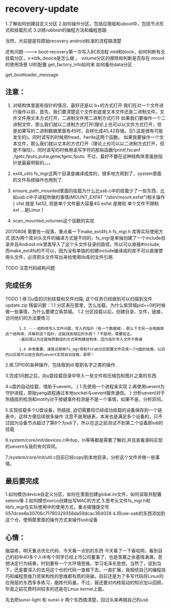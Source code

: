 # recovery-update1.了解如何创建自定义分区2.如何操作分区，包括应用层和uboot中，包括节点形式和挂载形式3.训练rubbish的编程方法和编程思路当然，大前提是将原始recovery android标准的流程搞清楚还有问题---->boot-recovery第一次写入BCB流程mtd和block，如何判断有无挂载分区，v->blk_device是怎么做 。volume分区的擦除和判断是否存在mount的使用场景UI的配置get_factory_info如何来如何备份data分区get_bootloader_message注意：---------1. 对结构体里面有指针的情况，最好还是以 b+的方式打开我们在对一个文件进行操作以前，首先，我们要清楚这个文件到底是文本文件还是二进制文件。文件文件用文本方式打开，二进制文件用二进制方式打开如果我们要操作一个二进制文件，那么我们就以二进制方式打开(理论上也可以以文件方式打开，但是如果写的二进制数据里面有45时，会转化成45,42存储，见1.这是很有可能发生的)。同时读写的时候用fread，fwrite这两个函数。如果我要操作一个文本文件，那么我们就以文本的方式打开（理论上也可以以二进制方式打开，但是不保险）。同时读写的时候用读写字符的那些函数fprintf,fscanf ,fgetc,fputc,putw,getw,fgetc,fputs.不过，最好不要在这种结构体里面放指针是最最明智的。。。2. ext4_utils  fs_mgr这两个目录是编译成库的，很多地方用到了，system里面的文件系统操作也用到了.3. ensure_path_mounted里面的挂载为什么比usb.c中的挂载少了一些东西，比如usb.c中子进程所做的事情(MOUNT_EXFAT "/sbin/mount.exfat")相关操作{		vfat 就是 fat32, 但是单个文件最大容量4G 		exfat 是微软  单个文件不限制		ext ...是Linux}4. scan_mounted_volumes这个函数的实现20170808 需要告一段落，重点看一下make_ext4fs.h fs_mgr.h 库等实际使用方式因为两个库对头文件的编译方式是不同的，fs_mgr是单独创建了一个include目录并且Android.mk里面导入了这个头文件目录的路径，所以可以直接#include<xxxx>, 而make_ext4fs的不可以，因为没有单独的创建include编译成的库不可以直接使用头文件，必须把头文件导出来给使用lib库的文件引用.TODO 注意代码结构问题完成任务----------------------------------TODO1.练习u盘的识别挂载和文件扫描, 这个任务已经做到可以扫描到文件update.zip残留问题：1.1 分区表在那里，怎么加载，为什么紫禁城pid==0的时候做一些事情，为什么要建立紫禁城。		  1.2 分区挂载以后，创建目录，文件，链接，访问他们的方法要练习		  		  1.3 ----结构体写入文件问题，写入的指针（有一个数据域），那么下次另一台电脑取这个结构体，并解析这个指针，还能找到相应的东西？？不能吧，需要验证。		  :最后我认为还是按照数组的方式来构建结构体，因为指针写入文件不靠谱		  1.4 非常重要，请尝试使用fs_mgr库和fstab分区配置文件完成一个U盘的挂载，以后的以后我可以结合我的uevent实现自动挂载，欧耶！2.练习PID的各种操作，包括取到id 取到名字之类的操作 .3.完成1问题之后，向u盘挂载目录中导入一些文件和压缩包和图片之类的东西.4.u盘的自动挂载，借助于uevent。{	1.先使用一个进程来实现	2.再使用uevent为守护进程，原始yang进程通过本地socket与uevent服务通信。}分析uevent对于热插拔的检测和inotify对于按键事件检测是不是一个事情，如果不是，分析异同。5.实现挂载多个U盘设备，热插拔, 迫切需要将已经成功挂载的设备保存到一个链表中，这样方便后续很多操作注意不是用链表，本来也是满足多个设备的，只不过因为设备节点超过了第8个为sdi了，所以在这之前测试不到第二个设备即sdi的挂载6.system/core/init/devices.c中dup，ln等等都是需要了解的,并且查看源码实现的uevent与我的有何异同。7./system/core/init/util.c目前已经copy到本地目录，分析这个文件并做一些事情。最后要完成--------------------------1.如何模仿device自定义分区，如何在里面创建global.ini文件，如何读取并配置setenv等2.如何模仿norco创建出写MAC的方式3.思考头文件fs_mgr.h和libfs_mgr在实际使用中的使用方式，重点搞懂提交号057dcee8a30706c71780329358da59dcac3640284.将use-usb的东西添加到这个仓，使用那里面的操作方式来操作usb设备心情：-------------------------脑袋疼，明天重点优化代码，今天看一点别的东西今天看了一下香哈网，看到自己的初中40多个人中有个同学已经上市公司董事了，也是羡慕之余基情满满，思想决定行为结果，时刻要有一个大环境思维，学习毛泽东思想。当然了，说到当下，还是要深入的去将这个仓的代码一直做下去，一直扩展，我相信自己的编程技巧和编程思维乃至架构性的思维都有质的突破。目前还是为了多写代码将Linux的应用层的东西多多练习，磨炼代码量。不过，我还要对内核驱动的知识加以回顾，毕竟之前花费时间较多的还是在Linux kernel上面。先去把sunxi-light 和 sunxi-ir 两个东西搞清楚，回过头来再搞自己的usb